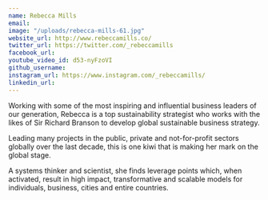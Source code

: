 ```yaml
---
name: Rebecca Mills
email: 
image: "/uploads/rebecca-mills-61.jpg"
website_url: http://www.rebeccamills.co/
twitter_url: https://twitter.com/_rebeccamills
facebook_url: 
youtube_video_id: d53-nyFzoVI
github_username: 
instagram_url: https://www.instagram.com/_rebeccamills/
linkedin_url: 
---
```


Working with some of the most inspiring and influential business leaders of our generation, Rebecca is a top sustainability strategist who works with the likes of Sir Richard Branson to develop global sustainable business strategy.

Leading many projects in the public, private and not-for-profit sectors globally over the last decade, this is one kiwi that is making her mark on the global stage.

A systems thinker and scientist, she finds leverage points which, when activated, result in high impact, transformative and scalable models for individuals, business, cities and entire countries.
